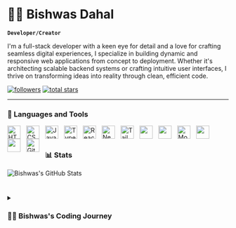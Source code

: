 # 🏄‍♂️ Bishwas Dahal

**`Developer/Creator`**

I'm a full-stack developer with a keen eye for detail and a love for crafting seamless digital experiences, I specialize in building dynamic and responsive web applications from concept to deployment. Whether it's architecting scalable backend systems or crafting intuitive user interfaces, I thrive on transforming ideas into reality through clean, efficient code.

   <p align="left">
      <a href="https://github.com/bishwas-10?tab=followers">
         <img alt="followers" title="Follow me on Github" src="https://custom-icon-badges.demolab.com/github/followers/bishwas-10?color=236ad3&labelColor=1155ba&style=for-the-badge&logo=person-add&label=Follow&logoColor=white"/></a>
      <a href="https://github.com/bishwas-10?tab=repositories&sort=stargazers">
         <img alt="total stars" title="Total stars on GitHub" src="https://custom-icon-badges.demolab.com/github/stars/bishwas-10?color=55960c&style=for-the-badge&labelColor=488207&logo=star"/></a>
   </p>

---

### 🧰 Languages and Tools

<img align="left" alt="HTML" width="30px" style="padding-right:10px;" src="https://cdn.jsdelivr.net/gh/devicons/devicon/icons/html5/html5-plain.svg" />
<img align="left" alt="CSS" width="30px" style="padding-right:10px;" src="https://cdn.jsdelivr.net/gh/devicons/devicon/icons/css3/css3-plain.svg" />
<img align="left" alt="JavaScript" width="30px" style="padding-right:10px;" src="https://cdn.jsdelivr.net/gh/devicons/devicon/icons/javascript/javascript-plain.svg" />
<img align="left" alt="TypeScript" width="30px" style="padding-right:10px;" src="https://cdn.jsdelivr.net/gh/devicons/devicon/icons/typescript/typescript-plain.svg" />
<img align="left" alt="React" width="30px" style="padding-right:10px;" src="https://cdn.jsdelivr.net/gh/devicons/devicon/icons/react/react-original.svg" />
<img align="left" alt="NextJS" width="30px" style="padding-right:10px;" src="https://cdn.jsdelivr.net/gh/devicons/devicon/icons/nextjs/nextjs-original.svg" />
<img align="left" alt="TailwindCSS" width="30px" style="padding-right:10px;" src="https://cdn.jsdelivr.net/gh/devicons/devicon/icons/tailwindcss/tailwindcss-original.svg" />
 <img align="left"  width="30px" style="padding-right:10px;"  src="https://cdn.jsdelivr.net/gh/devicons/devicon@latest/icons/nodejs/nodejs-original-wordmark.svg" />          
<img align="left"  width="30px" style="padding-right:10px;"  src="https://cdn.jsdelivr.net/gh/devicons/devicon@latest/icons/express/express-original-wordmark.svg" />    
<img align="left" alt="MongoDb" width="30px" style="padding-right:10px;" src="https://cdn.jsdelivr.net/gh/devicons/devicon/icons/mongodb/mongodb-original.svg" />
 <img align="left"  width="30px" style="padding-right:10px;"  src="https://cdn.jsdelivr.net/gh/devicons/devicon@latest/icons/cplusplus/cplusplus-original.svg" />
 <img align="left"  width="30px" style="padding-right:10px;"  src="https://cdn.jsdelivr.net/gh/devicons/devicon@latest/icons/github/github-original-wordmark.svg" />             
<img align="left" alt="Git" width="30px" style="padding-right:10px;" src="https://cdn.jsdelivr.net/gh/devicons/devicon/icons/git/git-original.svg" />

<br />

#

#

### 📊 Stats

![Bishwas's GitHub Stats](https://github-readme-stats.vercel.app/api?username=bishwas-10&show_icons=true&theme=gruvbox)

#

<details>
 <summary><h3>👨‍💻 Bishwas's Coding Journey</h3></summary>
   My journey in the world of web development began with a curiosity-driven dive into HTML and CSS, and since then, I've immersed myself in the ever-evolving landscape of modern web technologies. From frontend frameworks like React.js to backend frameworks like Express.js, I've honed my skills across the stack to deliver robust, feature-rich applications that delight users and exceed expectations.
   When I'm not coding, you'll often find me exploring the latest advancements in web development, experimenting with new tools and techniques, or contributing to open-source projects. I believe in the power of collaboration and continuous learning to push the boundaries of what's possible in the digital realm.<br/>
   I'm excited to connect with fellow developers, collaborate on innovative projects, and contribute to the vibrant community that fuels the evolution of web development. Let's build something amazing together! 💻✨

[website]: https://bishwas-dahal.vercel.app
